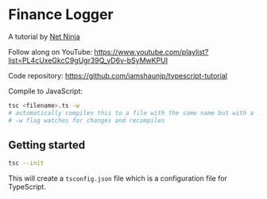 # Finance Logger

A tutorial by [Net Ninja](https://www.youtube.com/@NetNinja)

Follow along on YouTube:
https://www.youtube.com/playlist?list=PL4cUxeGkcC9gUgr39Q_yD6v-bSyMwKPUI

Code repository:
https://github.com/iamshaunjp/typescript-tutorial

Compile to JavaScript:

```bash
tsc <filename>.ts -w
# automatically compiles this to a file with the same name but with a .js extension
# -w flag watches for changes and recompiles
```

## Getting started

```bash
tsc --init
```

This will create a `tsconfig.json` file which is a configuration file for TypeScript.
